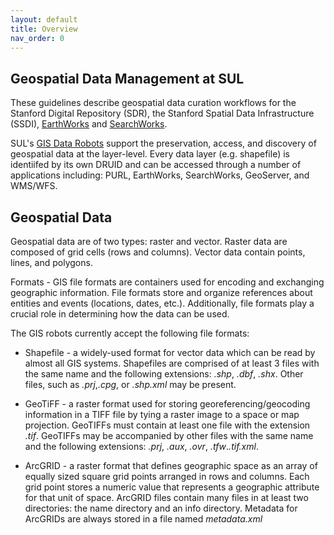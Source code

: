 ```yaml
---
layout: default
title: Overview
nav_order: 0
---
```

## Geospatial Data Management at SUL ##

These guidelines describe geospatial data curation workflows for the Stanford Digital Repository (SDR), the Stanford Spatial Data Infrastructure (SSDI), [EarthWorks](https://earthworks.stanford.edu) and [SearchWorks](https://searchworks.stanford.edu).

SUL's [GIS Data Robots](https://github.com/sul-dlss/gis-robot-suite) support the preservation, access, and discovery of geospatial data at the layer-level. Every data layer (e.g. shapefile) is identiifed by its own DRUID and can be accessed through a number of applications including: PURL, EarthWorks, SearchWorks, GeoServer, and WMS/WFS.

## Geospatial Data ## 

Geospatial data are of two types: raster and vector. Raster data are composed of grid cells (rows and columns). Vector data contain points, lines, and polygons. 

Formats - GIS file formats are containers used for encoding and exchanging geographic information. File formats store and organize references about entities and events (locations, dates, etc.). Additionally, file formats play a crucial role in determining how the data can be used. 

The GIS robots currently accept the following file formats:

 * Shapefile - a widely-used format for vector data which can be read by almost all GIS systems. Shapefiles are comprised of at least 3 files with the same name and the following extensions: *.shp*, *.dbf*, *.shx*. Other files, such as *.prj*,*.cpg*, or *.shp.xml* may be present.
   
 * GeoTiFF - a raster format used for storing georeferencing/geocoding information in a TIFF file by tying a raster image to a space or map projection. GeoTIFFs must contain at least one file with the extension *.tif*. GeoTIFFs may be accompanied by other files with the same name and the following extensions: *.prj*, *.aux*, *.ovr*, *.tfw*.*.tif.xml*.

 * ArcGRID - a raster format that defines geographic space as an array of equally sized square grid points arranged in rows and columns. Each grid point stores a numeric value that represents a geographic attribute for that unit of space. ArcGRID files contain many files in at least two directories: the name directory and an info directory. Metadata for ArcGRIDs are always stored in a file named *metadata.xml*






